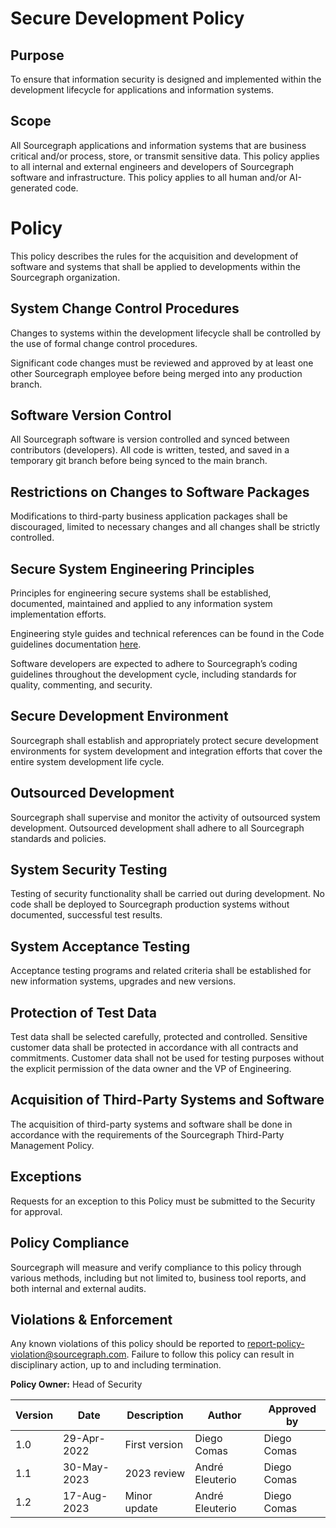 # **Secure Development Policy**

## **Purpose**

To ensure that information security is designed and implemented within the development lifecycle for applications and information systems.

## **Scope**

All Sourcegraph applications and information systems that are business critical and/or process, store, or transmit sensitive data. This policy applies to all internal and external engineers and developers of Sourcegraph software and infrastructure. This policy applies to all human and/or AI-generated code.

# **Policy**

This policy describes the rules for the acquisition and development of software and systems that shall be applied to developments within the Sourcegraph organization.

## **System Change Control Procedures**

Changes to systems within the development lifecycle shall be controlled by the use of formal change control procedures.

Significant code changes must be reviewed and approved by at least one other Sourcegraph employee before being merged into any production branch.

## **Software Version Control**

All Sourcegraph software is version controlled and synced between contributors (developers). All code is written, tested, and saved in a temporary git branch before being synced to the main branch.

## **Restrictions on Changes to Software Packages**

Modifications to third-party business application packages shall be discouraged, limited to necessary changes and all changes shall be strictly controlled.

## **Secure System Engineering Principles**

Principles for engineering secure systems shall be established, documented, maintained and applied to any information system implementation efforts.

Engineering style guides and technical references can be found in the Code guidelines documentation [here](https://docs.sourcegraph.com/dev/background-information/languages).

Software developers are expected to adhere to Sourcegraph’s coding guidelines throughout the development cycle, including standards for quality, commenting, and security.

## **Secure Development Environment**

Sourcegraph shall establish and appropriately protect secure development environments for system development and integration efforts that cover the entire system development life cycle.

## **Outsourced Development**

Sourcegraph shall supervise and monitor the activity of outsourced system development. Outsourced development shall adhere to all Sourcegraph standards and policies.

## **System Security Testing**

Testing of security functionality shall be carried out during development. No code shall be deployed to Sourcegraph production systems without documented, successful test results.

## **System Acceptance Testing**

Acceptance testing programs and related criteria shall be established for new information systems, upgrades and new versions.

## **Protection of Test Data**

Test data shall be selected carefully, protected and controlled. Sensitive customer data shall be protected in accordance with all contracts and commitments. Customer data shall not be used for testing purposes without the explicit permission of the data owner and the VP of Engineering.

## **Acquisition of Third-Party Systems and Software**

The acquisition of third-party systems and software shall be done in accordance with the requirements of the Sourcegraph Third-Party Management Policy.

## **Exceptions**

Requests for an exception to this Policy must be submitted to the Security for approval.

## **Policy Compliance**

Sourcegraph will measure and verify compliance to this policy through various methods, including but not limited to, business tool reports, and both internal and external audits.

## **Violations & Enforcement**

Any known violations of this policy should be reported to [report-policy-violation@sourcegraph.com](mailto:report-policy-violation@sourcegraph.com). Failure to follow this policy can result in disciplinary action, up to and including termination.

**Policy Owner:** Head of Security

| Version | Date        | Description   | Author          | Approved by |
| ------- | ----------- | ------------- | --------------- | ----------- |
| 1.0     | 29-Apr-2022 | First version | Diego Comas     | Diego Comas |
| 1.1     | 30-May-2023 | 2023 review   | André Eleuterio | Diego Comas |
| 1.2     | 17-Aug-2023 | Minor update  | André Eleuterio | Diego Comas |
